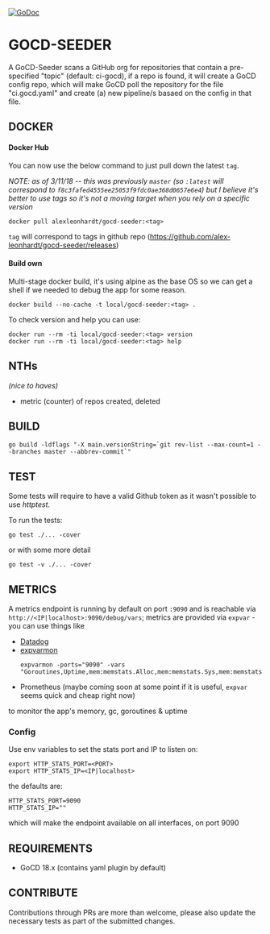 [![GoDoc](https://godoc.org/github.com/alex-leonhardt/gocd-seeder?status.svg)](https://godoc.org/github.com/alex-leonhardt/gocd-seeder)

# GOCD-SEEDER
A GoCD-Seeder scans a GitHub org for repositories that contain a pre-specified "topic" (default: ci-gocd), if a repo is found, it will create a GoCD config repo, which will make GoCD poll the repository for the file "ci.gocd.yaml" and create (a) new pipeline/s basaed on the config in that file.

## DOCKER

#### Docker Hub

You can now use the below command to just pull down the latest `tag`.

_NOTE: as of 3/11/18 -- this was previously `master` (so `:latest` will correspond to `f8c3fafed4555ee25053f9fdc0ae368d0657e6e4`) but I believe it's better to use tags so it's not a moving target when you rely on a specific version_


```
docker pull alexleonhardt/gocd-seeder:<tag>
```
`tag` will correspond to tags in github repo (https://github.com/alex-leonhardt/gocd-seeder/releases)

#### Build own

Multi-stage docker build, it's using alpine as the base OS so we can get a shell if we needed to debug the app for some reason.

```
docker build --no-cache -t local/gocd-seeder:<tag> .
```

To check version and help you can use: 

```
docker run --rm -ti local/gocd-seeder:<tag> version
docker run --rm -ti local/gocd-seeder:<tag> help
```

## NTHs

_(nice to haves)_

- metric (counter) of repos created, deleted

## BUILD

```
go build -ldflags "-X main.versionString=`git rev-list --max-count=1 --branches master --abbrev-commit`"
```

## TEST

Some tests will require to have a valid Github token as it wasn't possible to use _httptest_.

To run the tests: 

```
go test ./... -cover
```

or with some more detail 

```
go test -v ./... -cover
```


## METRICS

A metrics endpoint is running by default on port `:9090` and is reachable via `http://<IP|localhost>:9090/debug/vars`; metrics are provided via `expvar` - you can use things like

- [Datadog](https://docs.datadoghq.com/integrations/go_expvar/)
- [expvarmon](https://github.com/divan/expvarmon)
  ```shell
  expvarmon -ports="9090" -vars "Goroutines,Uptime,mem:memstats.Alloc,mem:memstats.Sys,mem:memstats.HeapAlloc,mem:memstats.HeapInuse,duration:memstats.PauseNs,duration:memstats.PauseTotalNs"
  ```
- Prometheus (maybe coming soon at some point if it is useful, `expvar` seems quick and cheap right now)

to monitor the app's memory, gc, goroutines & uptime

### Config

Use env variables to set the stats port and IP to listen on:
```
export HTTP_STATS_PORT=<PORT>
export HTTP_STATS_IP=<IP|localhost>
```

the defaults are: 

```
HTTP_STATS_PORT=9090
HTTP_STATS_IP=""
```

which will make the endpoint available on all interfaces, on port 9090

## REQUIREMENTS

- GoCD 18.x (contains yaml plugin by default)

## CONTRIBUTE

Contributions through PRs are more than welcome, please also update the necessary tests as part of the submitted changes.

